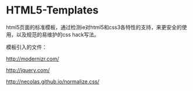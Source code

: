 HTML5-Templates
===============

html5页面的标准模板，通过检测ie对html5和css3各特性的支持，来更安全的使用，以及规范的易维护的css hack写法。

模板引入的文件：

http://modernizr.com/

http://jquery.com/

http://necolas.github.io/normalize.css/
